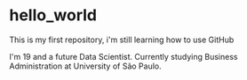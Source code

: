 # hello_world
This is my first repository, i'm still learning how to use GitHub

I'm 19 and a future Data Scientist. Currently studying  Business Administration at University of São Paulo.
